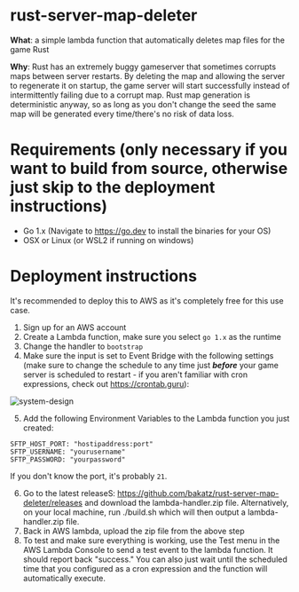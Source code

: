 # rust-server-map-deleter
**What**: a simple lambda function that automatically deletes map files for the game Rust

**Why**: Rust has an extremely buggy gameserver that sometimes corrupts maps between server restarts. By deleting the map and allowing the server to regenerate it on startup, the game server will start successfully instead of intermittently failing due to a corrupt map. Rust map generation is deterministic anyway, so as long as you don't change the seed the same map will be generated every time/there's no risk of data loss.

# Requirements (only necessary if you want to build from source, otherwise just skip to the deployment instructions)
- Go 1.x (Navigate to https://go.dev to install the binaries for your OS)
- OSX or Linux (or WSL2 if running on windows)

# Deployment instructions
It's recommended to deploy this to AWS as it's completely free for this use case.
1. Sign up for an AWS account
2. Create a Lambda function, make sure you select `go 1.x` as the runtime
3. Change the handler to `bootstrap`
4. Make sure the input is set to Event Bridge with the following settings (make sure to change the schedule to any time just **_before_** your game server is scheduled to restart - if you aren't familiar with cron expressions, check out https://crontab.guru):

![system-design](https://github.com/bakatz/rust-server-map-deleter/assets/1575240/3ddaff01-e89e-4094-8a2b-0371dd8f7396)

5. Add the following Environment Variables to the Lambda function you just created:
```
SFTP_HOST_PORT: "hostipaddress:port"
SFTP_USERNAME: "yourusername"
SFTP_PASSWORD: "yourpassword"
```
If you don't know the port, it's probably `21`.

6. Go to the latest releaseS: https://github.com/bakatz/rust-server-map-deleter/releases and download the lambda-handler.zip file. Alternatively, on your local machine, run ./build.sh which will then output a lambda-handler.zip file.
7. Back in AWS lambda, upload the zip file from the above step
8. To test and make sure everything is working, use the Test menu in the AWS Lambda Console to send a test event to the lambda function. It should report back "success." You can also just wait until the scheduled time that you configured as a cron expression and the function will automatically execute.
